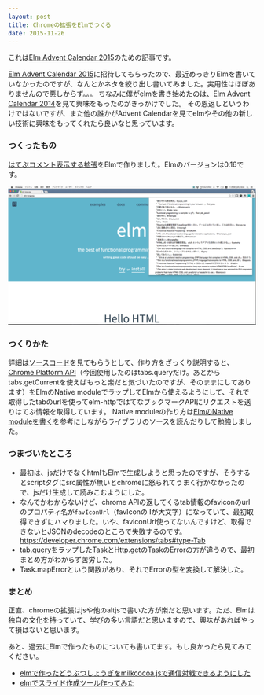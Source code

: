 ```yaml
---
layout: post
title: Chromeの拡張をElmでつくる
date: 2015-11-26
---
```


これは[Elm Advent Calendar 2015](http://qiita.com/advent-calendar/2015/elm)のための記事です。

[Elm Advent Calendar 2015](http://qiita.com/advent-calendar/2015/elm)に招待してもらったので、最近めっきりElmを書いていなかったのですが、なんとかネタを絞り出し書いてみました。実用性はほぼありませんので悪しからず。。。
ちなみに僕がelmを書き始めたのは、[Elm Advent Calendar 2014](http://qiita.com/advent-calendar/2014/elm)を見て興味をもったのがきっかけでした。
その恩返しというわけではないですが、また他の誰かがAdvent Calendarを見てelmやその他の新しい技術に興味をもってくれたら良いなと思っています。

### つくったもの
[はてぶコメント表示する拡張](https://github.com/suzuki-shin/chrome_ext_elm/)をElmで作りました。Elmのバージョンは0.16です。

![SS](https://raw.githubusercontent.com/suzuki-shin/chrome_ext_elm/master/chrome_ext_elm_screen_shot.png)

### つくりかた
詳細は[ソースコード](https://github.com/suzuki-shin/chrome_ext_elm/)を見てもらうとして、作り方をざっくり説明すると、[Chrome Platform API](https://developer.chrome.com/extensions/api_index)（今回使用したのはtabs.queryだけ。あとからtabs.getCurrentを使えばもっと楽だと気づいたのですが、そのままにしてあります）をElmのNative moduleでラップしてElmから使えるようにして、それで取得したtabのurlを使ってelm-httpではてなブックマークAPIにリクエストを送りはてぶ情報を取得しています。
Native moduleの作り方は[ElmのNative moduleを書く](http://qiita.com/philopon/items/cbc2066242bac6f66af0)を参考にしながらライブラリのソースを読んだりして勉強しました。

### つまづいたところ
* 最初は、jsだけでなくhtmlもElmで生成しようと思ったのですが、そうするとscriptタグにsrc属性が無いとchromeに怒られてうまく行かなかったので、jsだけ生成して読みこむようにした。
* なんでかわからないけど、chrome APIの返してくるtab情報のfaviconのurlのプロパティ名が`favIconUrl`（favIconの Iが大文字）になっていて、最初取得できずにハマりました。いや、faviconUrl使ってないんですけど、取得できないとJSONのdecodeのところで失敗するのです。https://developer.chrome.com/extensions/tabs#type-Tab
* tab.queryをラップしたTaskとHttp.getのTaskのErrorの方が違うので、最初まとめ方がわからず苦労した。
 * Task.mapErrorという関数があり、それでErrorの型を変換して解決した。

### まとめ
正直、chromeの拡張はjsや他のaltjsで書いた方が楽だと思います。ただ、Elmは独自の文化を持っていて、学びの多い言語だと思いますので、興味があればやって損はないと思います。

あと、過去にElmで作ったものについても書いてます。もし良かったら見てみてください。

* [elmで作ったどうぶつしょうぎをmilkcocoa.jsで通信対戦できるようにした](http://suzuki-shin.github.io/Release-doubutsuShogi-Elm-Milkcocoa/)
* [elmでスライド作成ツール作ってみた](http://suzuki-shin.github.io/Release-Kelmote/)

